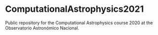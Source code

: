 # ComputationalAstrophysics2021
Public repository for the Computational Astrophysics course 2020 at the Observatorio Astronómico Nacional.
